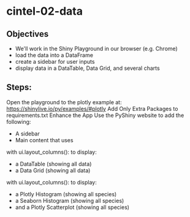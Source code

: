 # cintel-02-data

## Objectives
 - We'll work in the Shiny Playground in our browser (e.g. Chrome)
 - load the data into a DataFrame
 - create a sidebar for user inputs
 - display data in a DataTable, Data Grid, and several charts

## Steps:
Open the playground to the plotly example at: https://shinylive.io/py/examples/#plotly
Add Only Extra Packages to requirements.txt
Enhance the App
Use the PyShiny website to add the following:
 - A sidebar
 - Main content that uses

with ui.layout_columns(): to display:
 - a DataTable (showing all data)
 - a Data Grid (showing all data)



with ui.layout_columns(): to display:
 - a Plotly Histogram (showing all species)
 - a Seaborn Histogram (showing all species)
 - and a Plotly Scatterplot (showing all species)
